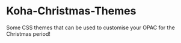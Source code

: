 # Koha-Christmas-Themes
Some CSS themes that can be used to customise your OPAC for the Christmas period!
